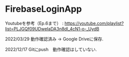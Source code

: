 # FirebaseLoginApp
Youtubeを参考（Ep.6まで） : https://youtube.com/playlist?list=PLJGQf09UDweIaDA3n8dl_4cN1-o-_UydB

2022/03/29 動作確認済み → Google Driveに保存. 　

2022/12/17 Gitにpush　動作確認はしていない.
